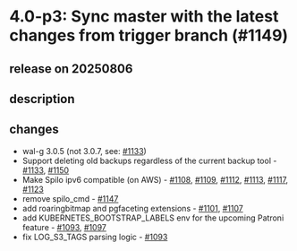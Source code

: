 # 4.0-p3: Sync master with the latest changes from trigger branch (#1149)

## release on 20250806
## description
## changes
* wal-g 3.0.5 (not 3.0.7, see: <a class="issue-link js-issue-link" data-error-text="Failed to load title" data-id="3153445602" data-permission-text="Title is private" data-url="https://github.com/zalando/spilo/issues/1133" data-hovercard-type="pull_request" data-hovercard-url="/zalando/spilo/pull/1133/hovercard" href="https://github.com/zalando/spilo/pull/1133">#1133</a>)
* Support deleting old backups regardless of the current backup tool - <a class="issue-link js-issue-link" data-error-text="Failed to load title" data-id="3153445602" data-permission-text="Title is private" data-url="https://github.com/zalando/spilo/issues/1133" data-hovercard-type="pull_request" data-hovercard-url="/zalando/spilo/pull/1133/hovercard" href="https://github.com/zalando/spilo/pull/1133">#1133</a>, <a class="issue-link js-issue-link" data-error-text="Failed to load title" data-id="3296952222" data-permission-text="Title is private" data-url="https://github.com/zalando/spilo/issues/1150" data-hovercard-type="pull_request" data-hovercard-url="/zalando/spilo/pull/1150/hovercard" href="https://github.com/zalando/spilo/pull/1150">#1150</a>
* Make Spilo ipv6 compatible (on AWS) - <a class="issue-link js-issue-link" data-error-text="Failed to load title" data-id="2999663182" data-permission-text="Title is private" data-url="https://github.com/zalando/spilo/issues/1108" data-hovercard-type="pull_request" data-hovercard-url="/zalando/spilo/pull/1108/hovercard" href="https://github.com/zalando/spilo/pull/1108">#1108</a>, <a class="issue-link js-issue-link" data-error-text="Failed to load title" data-id="3002044952" data-permission-text="Title is private" data-url="https://github.com/zalando/spilo/issues/1109" data-hovercard-type="pull_request" data-hovercard-url="/zalando/spilo/pull/1109/hovercard" href="https://github.com/zalando/spilo/pull/1109">#1109</a>, <a class="issue-link js-issue-link" data-error-text="Failed to load title" data-id="3030316650" data-permission-text="Title is private" data-url="https://github.com/zalando/spilo/issues/1112" data-hovercard-type="pull_request" data-hovercard-url="/zalando/spilo/pull/1112/hovercard" href="https://github.com/zalando/spilo/pull/1112">#1112</a>, <a class="issue-link js-issue-link" data-error-text="Failed to load title" data-id="3031344420" data-permission-text="Title is private" data-url="https://github.com/zalando/spilo/issues/1113" data-hovercard-type="pull_request" data-hovercard-url="/zalando/spilo/pull/1113/hovercard" href="https://github.com/zalando/spilo/pull/1113">#1113</a>, <a class="issue-link js-issue-link" data-error-text="Failed to load title" data-id="3039792576" data-permission-text="Title is private" data-url="https://github.com/zalando/spilo/issues/1117" data-hovercard-type="pull_request" data-hovercard-url="/zalando/spilo/pull/1117/hovercard" href="https://github.com/zalando/spilo/pull/1117">#1117</a>, <a class="issue-link js-issue-link" data-error-text="Failed to load title" data-id="3080711736" data-permission-text="Title is private" data-url="https://github.com/zalando/spilo/issues/1123" data-hovercard-type="pull_request" data-hovercard-url="/zalando/spilo/pull/1123/hovercard" href="https://github.com/zalando/spilo/pull/1123">#1123</a>
* remove spilo_cmd - <a class="issue-link js-issue-link" data-error-text="Failed to load title" data-id="3273694378" data-permission-text="Title is private" data-url="https://github.com/zalando/spilo/issues/1147" data-hovercard-type="pull_request" data-hovercard-url="/zalando/spilo/pull/1147/hovercard" href="https://github.com/zalando/spilo/pull/1147">#1147</a>
* add roaringbitmap and pgfaceting extensions - <a class="issue-link js-issue-link" data-error-text="Failed to load title" data-id="2965362410" data-permission-text="Title is private" data-url="https://github.com/zalando/spilo/issues/1101" data-hovercard-type="pull_request" data-hovercard-url="/zalando/spilo/pull/1101/hovercard" href="https://github.com/zalando/spilo/pull/1101">#1101</a>, <a class="issue-link js-issue-link" data-error-text="Failed to load title" data-id="2994796452" data-permission-text="Title is private" data-url="https://github.com/zalando/spilo/issues/1107" data-hovercard-type="pull_request" data-hovercard-url="/zalando/spilo/pull/1107/hovercard" href="https://github.com/zalando/spilo/pull/1107">#1107</a>
* add KUBERNETES_BOOTSTRAP_LABELS env for the upcoming Patroni feature - <a class="issue-link js-issue-link" data-error-text="Failed to load title" data-id="2900470555" data-permission-text="Title is private" data-url="https://github.com/zalando/spilo/issues/1093" data-hovercard-type="pull_request" data-hovercard-url="/zalando/spilo/pull/1093/hovercard" href="https://github.com/zalando/spilo/pull/1093">#1093</a>, <a class="issue-link js-issue-link" data-error-text="Failed to load title" data-id="2928733778" data-permission-text="Title is private" data-url="https://github.com/zalando/spilo/issues/1097" data-hovercard-type="pull_request" data-hovercard-url="/zalando/spilo/pull/1097/hovercard" href="https://github.com/zalando/spilo/pull/1097">#1097</a>
* fix LOG_S3_TAGS parsing logic - <a class="issue-link js-issue-link" data-error-text="Failed to load title" data-id="2900470555" data-permission-text="Title is private" data-url="https://github.com/zalando/spilo/issues/1093" data-hovercard-type="pull_request" data-hovercard-url="/zalando/spilo/pull/1093/hovercard" href="https://github.com/zalando/spilo/pull/1093">#1093</a>

